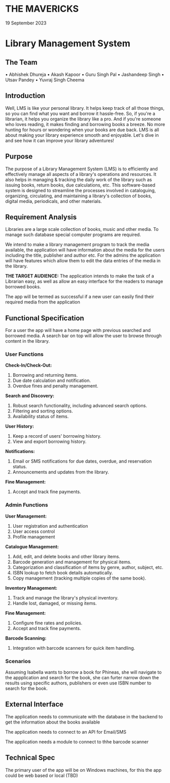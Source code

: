 # THE MAVERICKS
19 September 2023
# Library Management System

## The Team
• Abhishek Dhureja
• Akash Kapoor
• Guru Singh Pal
• Jashandeep Singh
• Utsav Pandey
• Yuvraj Singh Cheema


## Introduction

Well, LMS is like your personal library. It helps keep track of all those things, so you can find what you want and borrow it hassle-free. So, if you're a librarian, it helps you organize the library like a pro. And if you're someone who loves reading, it makes finding and borrowing books a breeze. No more hunting for hours or wondering when your books are due back. LMS is all about making your library experience smooth and enjoyable. Let's dive in and see how it can improve your library adventures!

## Purpose
The purpose of a Library Management System (LMS) is to efficiently and effectively manage all aspects of a library's operations and resources.  It also helps in managing & tracking the daily work of the library such as issuing books, return books, due calculations, etc. This software-based system is designed to streamline the processes involved in cataloguing, organizing, circulating, and maintaining a library's collection of books, digital media, periodicals, and other materials.

## Requirement Analysis

Libraries are a large scale collection of books, music and other media. To manage such database special computer programs are required. 

We intend to make a library management program to track the media available, the application will have information about the media for the users including the title, publisher and author etc. For the admins the application will have features which allow them to edit the data entries of the media in the library.

**THE TARGET AUDIENCE:** The application intends to make the task of a Librarian easy, as well as allow an easy interface for the readers to manage borrowed books.

The app will be termed as successful if a new user can easily find their required media from the application


## Functional Specification

For a user the app will have a home page with previous searched and borrowed media. A search bar on top will allow the user to browse through content in the library.

### User Functions

**Check-In/Check-Out:**
1. Borrowing and returning items.
2. Due date calculation and notification.
3. Overdue fines and penalty management.

**Search and Discovery:**
1. Robust search functionality, including advanced search options.
2. Filtering and sorting options.
3. Availability status of items.

**User History:**
1. Keep a record of users' borrowing history.
2. View and export borrowing history.

**Notifications:**
1. Email or SMS notifications for due dates, overdue, and reservation status.
2. Announcements and updates from the library.

**Fine Management:**
1. Accept and track fine payments.

### Admin Functions

**User Management:**
1. User registration and authentication
2. User access control
3. Profile management

**Catalogue Management:**
1. Add, edit, and delete books and other library items.
2. Barcode generation and management for physical items.
3. Categorization and classification of items by genre, author, subject, etc.
4. ISBN lookup to fetch book details automatically.
5. Copy management (tracking multiple copies of the same book).

**Inventory Management:**
1. Track and manage the library's physical inventory.
2. Handle lost, damaged, or missing items.

**Fine Management:**
1. Configure fine rates and policies.
2. Accept and track fine payments.

**Barcode Scanning:**
1. Integration with barcode scanners for quick item handling.


### Scenarios

Assuming Isabella wants to borrow a book for Phineas, she will navigate to the appplication and search for the book, she can furter narrow down the results using specific authors, publishers or even use ISBN number to search for the book.

## External Interface

The application needs to communicate with the database in the backend to get the information about the books available

The application needs to connect to an API for Email/SMS

The application needs a module to connect to thhe barcode scanner

## Technical Spec

The primary user of the app will be on Windows machines, for this the app could be web based or local (TBD)
